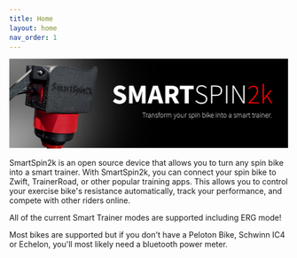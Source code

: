 ```yaml
---
title: Home
layout: home
nav_order: 1
---
```

<img src="images/ss2k-banner.png" alt="ss2k banner">

SmartSpin2k is an open source device that allows you to turn any spin bike into a smart trainer. With SmartSpin2k, you can connect your spin bike to Zwift, TrainerRoad, or other popular training apps. This allows you to control your exercise bike's resistance automatically, track your performance, and compete with other riders online.

All of the current Smart Trainer modes are supported including ERG mode!

Most bikes are supported but if you don't have a Peloton Bike, Schwinn IC4 or Echelon, you'll most likely need a bluetooth power meter.  